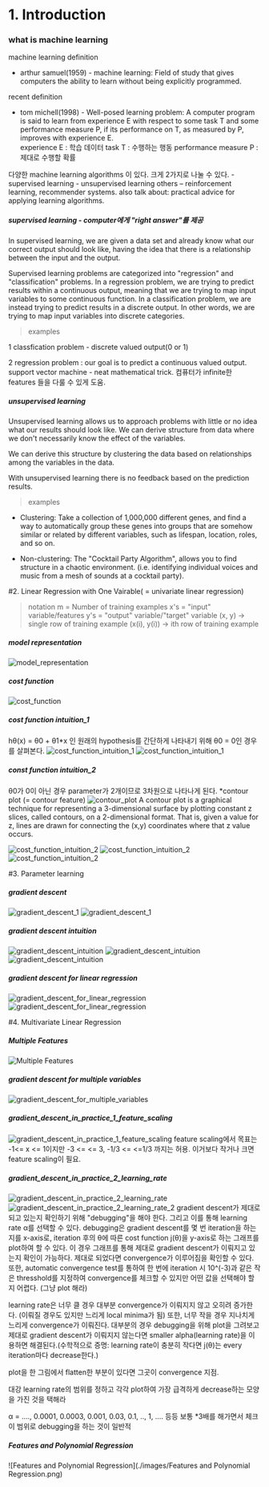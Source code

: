 # 1. Introduction

### what is machine learning

machine learning definition

* arthur samuel(1959) - machine learning: Field of study that gives computers the ability to learn without being explicitly programmed.

recent definition

* tom michell(1998) - Well-posed learning problem: A computer program is said to learn from experience E with respect to some task T and some performance measure P, if its performance on T, as measured by P, improves with experience E.  
experience E : 학습 데이터
task T : 수행하는 행동
performance measure P : 제대로 수행할 확률

다양한 machine learning algorithms 이 있다.
크게 2가지로 나눌 수 있다.
    -	supervised learning
    -	unsupervised learning
others – reinforcement learning, recommender systems.
also talk about: practical advice for applying learning algorithms.

##### supervised learning - computer에게 "right answer"를 제공
In supervised learning, we are given a data set and already know what our correct output should look like, having the idea that there is a relationship between the input and the output.

Supervised learning problems are categorized into "regression" and "classification" problems. In a regression problem, we are trying to predict results within a continuous output, meaning that we are trying to map input variables to some continuous function. In a classification problem, we are instead trying to predict results in a discrete output. In other words, we are trying to map input variables into discrete categories.
>examples

1 classfication problem - discrete valued output(0 or 1)

2 regression problem : our goal is to predict a continuous valued output.
support vector machine - neat mathematical trick. 컴퓨터가 infinite한 features 들을 다룰 수 있게 도움.

##### unsupervised learning
Unsupervised learning allows us to approach problems with little or no idea what our results should look like. We can derive structure from data where we don't necessarily know the effect of the variables.

We can derive this structure by clustering the data based on relationships among the variables in the data.

With unsupervised learning there is no feedback based on the prediction results.
>examples

- Clustering: Take a collection of 1,000,000 different genes, and find a way to automatically group these genes into groups that are somehow similar or related by different variables, such as lifespan, location, roles, and so on.

- Non-clustering: The "Cocktail Party Algorithm", allows you to find structure in a chaotic environment. (i.e. identifying individual voices and music from a mesh of sounds at a cocktail party).

#2. Linear Regression with One Vairable( = univariate linear regression)
>notation
>m = Number of training examples
>x's = "input" variable/features
>y's = "output" variable/"target" variable
>(x, y) -> single row of training example
>(x(i), y(i)) -> ith row of training example

##### model representation
![model_representation](./images/model_representation.png)

##### cost function
![cost_function](./images/cost_function.png)


##### cost function intuition_1
hθ(x) = θ0 + θ1*x
인 원래의 hypothesis를 간단하게 나타내기 위해 θ0 = 0인 경우를 살펴본다.
![cost_function_intuition_1](./images/intuition_1_1.png)
![cost_function_intuition_1](./images/intuition_1_2.png)

##### const function intuition_2
θ0가 0이 아닌 경우 parameter가 2개이므로 3차원으로 나타나게 된다.
*contour plot (= contour feature)
![contour_plot](./images/contour_plot.gif)
A contour plot is a graphical technique for representing a 3-dimensional surface by plotting constant z slices, called contours, on a 2-dimensional format. That is, given a value for z, lines are drawn for connecting the (x,y) coordinates where that z value occurs.

![cost_function_intuition_2](./images/intuition_2_1.png)
![cost_function_intuition_2](./images/intuition_2_2.png)
![cost_function_intuition_2](./images/intuition_2_3.png)

#3. Parameter learning
##### gradient descent
![gradient_descent_1](./images/gradient_descent_1.png)
![gradient_descent_1](./images/gradient_descent_2.png)

##### gradient descent intuition
![gradient_descent_intuition](./images/gradient_descent_intuition_1.png)
![gradient_descent_intuition](./images/gradient_descent_intuition_2.png)
![gradient_descent_intuition](./images/gradient_descent_intuition_3.png)

##### gradient descent for linear regression
![gradient_descent_for_linear_regression](./images/gradient_descent_linear_regression.png)
![gradient_descent_for_linear_regression](./images/gradient_descent_linear_regression_2.png)

#4. Multivariate Linear Regression

##### Multiple Features
![Multiple Features](./images/multiple_features.png)
##### gradient descent for multiple variables
![gradient_descent_for_multiple_variables](./images/gradient_descent_for_multiple_variables.png)
##### gradient_descent_in_practice_1_feature_scaling
![gradient_descent_in_practice_1_feature_scaling](./images/gradient_descent_in_practice_1_feature_scaling.png)
feature scaling에서 목표는 -1<= x <= 1이지만
-3 <= <= 3, -1/3 <= <=1/3 까지는 허용. 이거보다 작거나 크면 feature scaling이 필요.

##### gradient_descent_in_practice_2_learning_rate
![gradient_descent_in_practice_2_learning_rate](./images/gradient_descent_in_practice_2_learning_rate.png)
![gradient_descent_in_practice_2_learning_rate_2](./images/gradient_descent_in_practice_2_learning_rate_2.png)
gradient descent가 제대로 되고 있는지 확인하기 위해 "debugging"을 해야 한다. 그리고 이를 통해 learning rate α를 선택할 수 있다.
debugging은 gradient descent를 몇 번 iteration을 하는 지를 x-axis로, iteration 후의 θ에 따른 cost function j(θ)을 y-axis로 하는 그래프를 plot하여 할 수 있다. 이 경우 그래프를 통해 제대로 gradient descent가 이뤄지고 있는지 확인이 가능하다. 제대로 되었다면 convergence가 이루어짐을 확인할 수 있다.
또한, automatic convergence test를 통하여 한 번에 iteration 시 10^(-3)과 같은 작은 thresshold를 지정하여 convergence를 체크할 수 있지만 어떤 값을 선택해야 할 지 어렵다. (그냥 plot 해라)

learning rate은 너무 클 경우 대부분 convergence가 이뤄지지 않고 오히려 증가한다. (이뤄질 경우도 있지만 느리게 local minima가 됨)
또한, 너무 작을 경우 지나치게 느리게 convergence가 이뤄진다.
대부분의 경우 debugging을 위해 plot을 그려보고 제대로 gradient descent가 이뤄지지 않는다면 smaller alpha(learning rate)을 이용하면 해결된다.(수학적으로 증명: learning rate이 충분히 작다면 j(θ)는 every iteration마다 decrease한다.)

plot을 한 그림에서 flatten한 부분이 있다면 그곳이 convergence 지점.

대강 learning rate의 범위를 정하고 각각 plot하여 가장 급격하게 decrease하는 모양을 가진 것을 택해라

α = 
...., 0.0001, 0.0003, 0.001, 0.03, 0.1, .., 1, ....
등등 보통 *3배를 해가면서 체크
이 범위로 debugging을 하는 것이 일반적
##### Features and Polynomial Regression
![Features and Polynomial Regression](./images/Features and Polynomial Regression.png)









